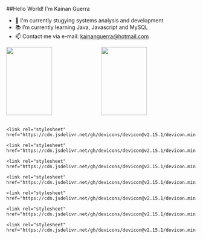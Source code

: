 ##Hello World! I'm Kainan Guerra

- 💾 I'm currently stugying systems analysis and development
- 📚 I’m currently learning Java, Javascript and MySQL
- 📫 Contact me via e-mail: kainanguerra@hotmail.com

<div width="100%" display="flex" justify-content="space-between">
  <a href="https://github.com/KainanGuerra"></a>
  
  <img width="49%" height="180em" align="center" src="https://github-readme-stats.vercel.app/api?username=kainanguerra&theme=dark&layout=compact&show_icons=true"/>
  <img width="49%" height="180em" align="center" src="https://github-readme-stats.vercel.app/api/top-langs/?username=kainanguerra&theme=dark&show_icons=true&layout=compact"/>
</div>
<br>
<div> 

    <link rel="stylesheet" href="https://cdn.jsdelivr.net/gh/devicons/devicon@v2.15.1/devicon.min.css">
          
    <link rel="stylesheet" href="https://cdn.jsdelivr.net/gh/devicons/devicon@v2.15.1/devicon.min.css">
          
    <link rel="stylesheet" href="https://cdn.jsdelivr.net/gh/devicons/devicon@v2.15.1/devicon.min.css">
          
    <link rel="stylesheet" href="https://cdn.jsdelivr.net/gh/devicons/devicon@v2.15.1/devicon.min.css">
          
    <link rel="stylesheet" href="https://cdn.jsdelivr.net/gh/devicons/devicon@v2.15.1/devicon.min.css">
          
    <link rel="stylesheet" href="https://cdn.jsdelivr.net/gh/devicons/devicon@v2.15.1/devicon.min.css">
    
    <link rel="stylesheet" href="https://cdn.jsdelivr.net/gh/devicons/devicon@v2.15.1/devicon.min.css">
          
</div>          

